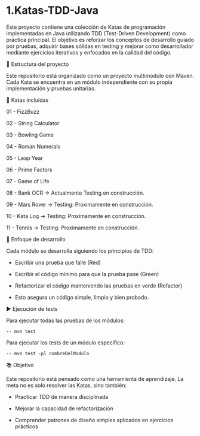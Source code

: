 # 1.Katas-TDD-Java
Este proyecto contiene una colección de Katas de programación implementadas en Java utilizando TDD (Test-Driven Development) como práctica principal.
El objetivo es reforzar los conceptos de desarrollo guiado por pruebas, adquirir bases sólidas en testing y mejorar como desarrollador mediante ejercicios iterativos y enfocados en la calidad del código.

🚀 Estructura del proyecto

Este repositorio está organizado como un proyecto multimódulo con Maven.
Cada Kata se encuentra en un módulo independiente con su propia implementación y pruebas unitarias.

📂 Katas incluidas

01 -  FizzBuzz

02 -  String Calculator

03 - Bowling Game

04 - Roman Numerals

05 - Leap Year

06 - Prime Factors

07 - Game of Life

08 - Bank OCR -> Actualmente Testing en construcción.

09 - Mars Rover -> Testing: Proximamente en construcción.

10 - Kata Log -> Testing: Proximamente en construcción.

11 - Tennis -> Testing: Proximamente en construcción.


🧪 Enfoque de desarrollo

Cada módulo se desarrolla siguiendo los principios de TDD:

- Escribir una prueba que falle (Red)

- Escribir el código mínimo para que la prueba pase (Green)

- Refactorizar el código manteniendo las pruebas en verde (Refactor)

- Esto asegura un código simple, limpio y bien probado.


▶️ Ejecución de tests

Para ejecutar todas las pruebas de los módulos:

    -- mvn test


Para ejecutar los tests de un módulo específico:

    -- mvn test -pl nombreDelModulo

📚 Objetivo

Este repositorio está pensado como una herramienta de aprendizaje.
La meta no es solo resolver las Katas, sino también:

- Practicar TDD de manera disciplinada

- Mejorar la capacidad de refactorización

- Comprender patrones de diseño simples aplicados en ejercicios prácticos


